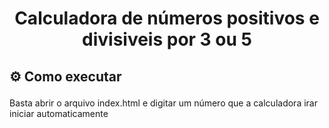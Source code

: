 <h1 align="center">Calculadora de números positivos e divisiveis por 3 ou 5</h1>

## ⚙ Como executar<p id="-como-executar-o-projeto"></p>

<p> Basta abrir o arquivo index.html e digitar um número que a calculadora irar iniciar automaticamente </p>
